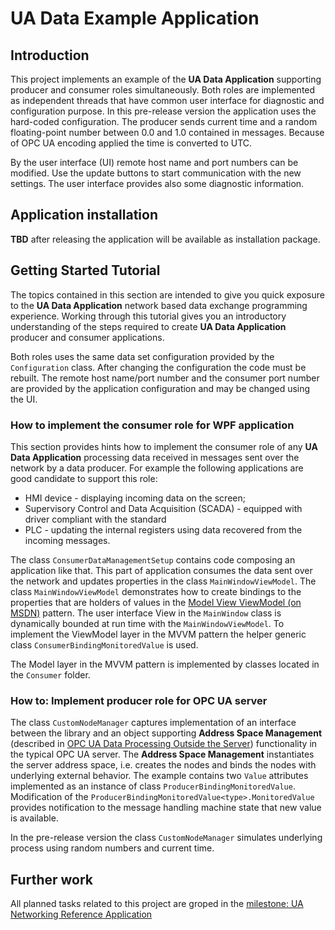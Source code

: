 # UA Data Example Application

## Introduction

This project implements an example of the **UA Data Application** supporting producer and consumer roles simultaneously. Both roles are implemented as independent threads that have common user interface for diagnostic and configuration purpose. In this pre-release version the application uses the hard-coded configuration. The producer sends current time and a random floating-point number between 0.0 and 1.0 contained in messages. Because of OPC UA encoding applied the time is converted to UTC.

By the user interface (UI) remote host name and port numbers can be modified. Use the update buttons to start communication with the new settings. The user interface provides also some diagnostic information.

## Application installation

**TBD** after releasing the application will be available as installation package.

## Getting Started Tutorial

The topics contained in this section are intended to give you quick exposure to the **UA Data Application** network based data exchange programming experience. Working through this tutorial gives you an introductory understanding of the steps required to create **UA Data Application** producer and consumer applications.

Both roles uses the same data set configuration provided by the `Configuration` class. After changing the configuration the code must be rebuilt. The remote host name/port number and the consumer port number are provided by the application configuration and may be changed using the UI.

### How to implement the consumer role for WPF application

This section provides hints how to implement the consumer role of any **UA Data Application** processing data received in messages sent over the network by a data producer. For example the following applications are good candidate to support this role:
* HMI device - displaying incoming data on the screen;
* Supervisory Control and Data Acquisition (SCADA) - equipped with driver compliant with the standard
* PLC - updating the internal registers using data recovered from the incoming messages.

The class `ConsumerDataManagementSetup` contains code composing an application like that. This part of application consumes the data sent over the network and updates properties in the class `MainWindowViewModel`. The class `MainWindowViewModel` demonstrates how to create bindings to the properties that are holders of values in the [Model View ViewModel (on MSDN)](https://msdn.microsoft.com/en-us/magazine/dd419663.aspx) pattern. The user interface View in the `MainWindow` class is dynamically bounded at run time with the `MainWindowViewModel`. To implement the ViewModel layer in the MVVM pattern the helper generic class `ConsumerBindingMonitoredValue` is used.

The Model layer in the MVVM pattern is implemented by classes located in the `Consumer` folder.

### How to: Implement producer role for OPC UA server

The class `CustomNodeManager` captures implementation of an interface between the library and an object supporting  **Address Space Management** (described in  [OPC UA Data Processing Outside the Server](../#concept)) functionality in the typical OPC UA server. The **Address Space Management** instantiates the server address space, i.e. creates the nodes and binds the nodes with underlying external behavior. The example contains two `Value` attributes implemented as an instance of class `ProducerBindingMonitoredValue`. Modification of the `ProducerBindingMonitoredValue<type>.MonitoredValue` provides notification to the message handling machine state that new value is available.

In the pre-release version the class `CustomNodeManager` simulates underlying process using random numbers and current time.

## Further work

All planned tasks related to this project are groped in the [milestone: UA Networking Reference Application](https://github.com/mpostol/OPC-UA-OOI/milestones/UA%20Networking%20Reference%20Application)
